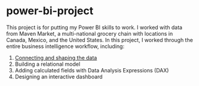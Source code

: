 # power-bi-project

This project is for putting my Power BI skills to work. 
I worked with data from Maven Market, a multi-national grocery chain with locations in Canada, Mexico, and the United States. 
In this project, I worked through the entire business intelligence workflow, including: 
  1. [Connecting and shaping the data](https://github.com/wuxinge/power-bi-project/tree/7951ba8b08ebd53cc6110cbf56d89e5a60e0a86c/Connecting%20and%20shaping%20the%20data)
  2. Building a relational model
  3. Adding calculated fields with Data Analysis Expressions (DAX)
  4. Designing an interactive dashboard 
